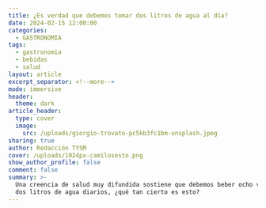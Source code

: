 ```yaml
---
title: ¿Es verdad que debemos tomar dos litros de agua al día?
date: 2024-02-15 12:00:00
categories:
  - GASTRONOMIA
tags:
  - gastronomia
  - bebidas
  - salud
layout: article
excerpt_separator: <!--more-->
mode: immersive
header:
  theme: dark
article_header:
  type: cover
  image:
    src: /uploads/giorgio-trovato-pc5kb3fc1bm-unsplash.jpeg
sharing: true
author: Redacción TYSM
cover: /uploads/1024px-camilosesto.png
show_author_profile: false
comment: false
summary: >-
  Una creencia de salud muy difundida sostiene que debemos beber ocho vasos o
  dos litros de agua diarios, ¿qué tan cierto es esto?
---
```

